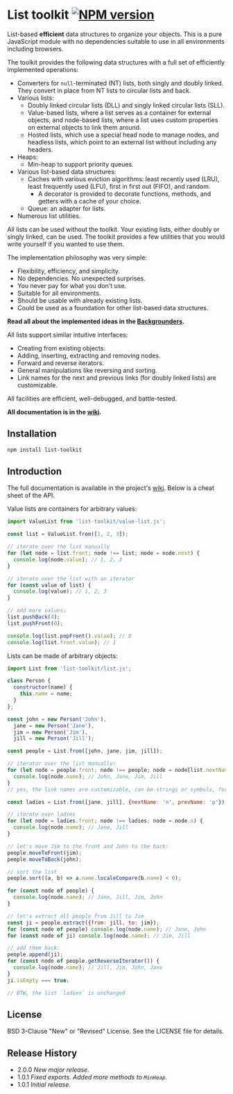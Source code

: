 # List toolkit [![NPM version][npm-img]][npm-url]

[npm-img]: https://img.shields.io/npm/v/list-toolkit.svg
[npm-url]: https://npmjs.org/package/list-toolkit

List-based **efficient** data structures to organize your objects.
This is a pure JavaScript module with no dependencies
suitable to use in all environments including browsers.

The toolkit provides the following data structures with a full set of efficiently implemented operations:

* Converters for `null`-terminated (NT) lists, both singly and doubly linked. They convert in place from NT lists to circular lists and back.
* Various lists:
  * Doubly linked circular lists (DLL) and singly linked circular lists (SLL).
  * Value-based lists, where a list serves as a container for external objects, and node-based lists, where a list uses custom properties on external objects to link them around.
  * Hosted lists, which use a special head node to manage nodes, and headless lists, which point to an external list without including any headers.
* Heaps:
  * Min-heap to support priority queues.
* Various list-based data structures:
  * Caches with various eviction algorithms: least recently used (LRU), least frequently used (LFU), first in first out (FIFO), and random.
    * A decorator is provided to decorate functions, methods, and getters with a cache of your choice.
  * Queue: an adapter for lists.
* Numerous list utilities.

All lists can be used without the toolkit. Your existing lists, either doubly or singly linked,
can be used. The toolkit provides a few utilities that you would write yourself if you wanted to use them.

The implementation philosophy was very simple:

* Flexibility, efficiency, and simplicity.
* No dependencies. No unexpected surprises.
* You never pay for what you don't use.
* Suitable for all environments.
* Should be usable with already existing lists.
* Could be used as a foundation for other list-based data structures.

**Read all about the implemented ideas in the [Backgrounders](./Backgrounder).**

All lists support similar intuitive interfaces:

* Creating from existing objects.
* Adding, inserting, extracting and removing nodes.
* Forward and reverse iterators.
* General manipulations like reversing and sorting.
* Link names for the next and previous links (for doubly linked lists) are customizable.

All facilities are efficient, well-debugged, and battle-tested.

**All documentation is in the [wiki](https://github.com/uhop/list-toolkit/wiki).**

## Installation

```bash
npm install list-toolkit
```

## Introduction

The full documentation is available in the project's [wiki](https://github.com/uhop/list-toolkit/wiki). Below is a cheat sheet of the API.

Value lists are containers for arbitrary values:

```js
import ValueList from 'list-toolkit/value-list.js';

const list = ValueList.from([1, 2, 3]);

// iterate over the list manually
for (let node = list.front; node !== list; node = node.next) {
  console.log(node.value); // 1, 2, 3
}

// iterate over the list with an iterator
for (const value of list) {
  console.log(value); // 1, 2, 3
}

// add more values:
list.pushBack(4);
list.pushFront(0);

console.log(list.popFront().value); // 0
console.log(list.front.value); // 1
```

Lists can be made of arbitrary objects:

```js
import List from 'list-toolkit/list.js';

class Person {
  constructor(name) {
    this.name = name;
  }
};

const john = new Person('John'),
  jane = new Person('Jane'),
  jim = new Person('Jim'),
  jill = new Person('Jill');

const people = List.from([john, jane, jim, jill]);

// iterator over the list manually:
for (let node = people.front; node !== people; node = node[list.nextName]) {
  console.log(node.name); // John, Jane, Jim, Jill
}
// yes, the link names are customizable, can be strings or symbols, for example:

const ladies = List.from([jane, jill], {nextName: 'n', prevName: 'p'});

// iterate over ladies
for (let node = ladies.front; node !== ladies; node = node.n) {
  console.log(node.name); // Jane, Jill
}

// let's move Jim to the front and John to the back:
people.moveToFront(jim);
people.moveToBack(john);

// sort the list
people.sort((a, b) => a.name.localeCompare(b.name) < 0);

for (const node of people) {
  console.log(node.name); // Jane, Jill, Jim, John
}

// let's extract all people from Jill to Jim
const ji = people.extract({from: jill, to: jim});
for (const node of people) console.log(node.name); // Jane, John
for (const node of ji) console.log(node.name); // Jim, Jill

// add them back:
people.append(ji);
for (const node of people.getReverseIterator()) {
  console.log(node.name); // Jill, Jim, John, Jane
}
ji.isEmpty === true;

// BTW, the list `ladies` is unchanged
```

## License

BSD 3-Clause "New" or "Revised" License. See the LICENSE file for details.

## Release History

* 2.0.0 *New major release.*
* 1.0.1 *Fixed exports. Added more methods to `MinHeap`.*
* 1.0.1 *Initial release.*
